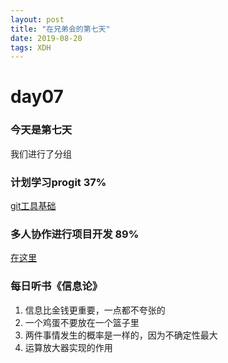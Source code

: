 ```yaml
---
layout: post
title: "在兄弟会的第七天"
date: 2019-08-20 
tags: XDH  
---
```



# day07

### 今天是第七天  
我们进行了分组    
### 计划学习progit  37%  
[git工具基础](https://victorfengming.github.io/2019/08/progit-note-first/)
### 多人协作进行项目开发  89%    
[在这里](https://victorfengming.github.io/2019/08/github-develop-process/)
### 每日听书《信息论》  
1. 信息比金钱更重要，一点都不夸张的  
2. 一个鸡蛋不要放在一个篮子里  
3. 两件事情发生的概率是一样的，因为不确定性最大  
4. 运算放大器实现的作用  

